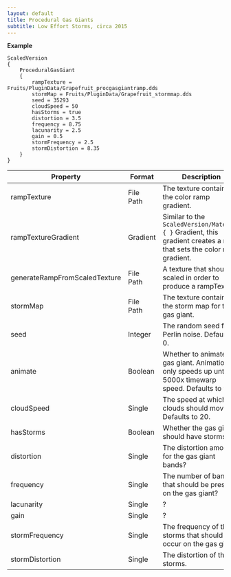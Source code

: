 ```yaml
---
layout: default
title: Procedural Gas Giants
subtitle: Low Effort Storms, circa 2015
---
```


**Example**
```
ScaledVersion
{
	ProceduralGasGiant
	{
		rampTexture = Fruits/PluginData/Grapefruit_procgasgiantramp.dds
		stormMap = Fruits/PluginData/Grapefruit_stormmap.dds
		seed = 35293
		cloudSpeed = 50
		hasStorms = true
		distortion = 3.5
		frequency = 8.75
		lacunarity = 2.5
		gain = 0.5
		stormFrequency = 2.5
		stormDistortion = 8.35
	}
}
```

|Property|Format|Description|
|--------|------|-----------|
|rampTexture|File Path|The texture containing the color ramp gradient.|
|rampTextureGradient|Gradient|Similar to the `ScaledVersion/Material { }` Gradient, this gradient creates a ramp that sets the color ramp gradient.|
|generateRampFromScaledTexture|File Path|A texture that should be scaled in order to produce a rampTexture.|
|stormMap|File Path|The texture containing the storm map for the gas giant.|
|seed|Integer|The random seed for Perlin noise. Defaults to 0.|
|animate|Boolean|Whether to animate the gas giant. Animation only speeds up until 5000x timewarp speed. Defaults to `true`.|
|cloudSpeed|Single|The speed at which the clouds should move. Defaults to 20.|
|hasStorms|Boolean|Whether the gas giant should have storms.|
|distortion|Single|The distortion amount for the gas giant bands?|
|frequency|Single|The number of bands that should be present on the gas giant?|
|lacunarity|Single|?|
|gain|Single|?|
|stormFrequency|Single|The frequency of the storms that should occur on the gas giant.|
|stormDistortion|Single|The distortion of the storms.|